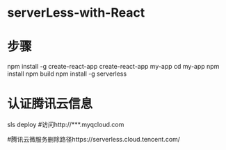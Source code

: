 # serverLess-with-React
# 步骤
npm install -g create-react-app
create-react-app my-app
cd my-app
npm install
npm build
npm install -g serverless
# 认证腾讯云信息
sls deploy
#访问http://***.myqcloud.com

#腾讯云微服务删除路径https://serverless.cloud.tencent.com/
